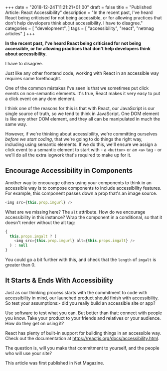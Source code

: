 +++
date = "2018-12-24T11:21:21+01:00"
draft = false
title = "Published Article: React Accessibility"
description = "In the recent past, I've heard React being criticised for not being accessible, or for allowing practices that don't help developers think about accessibility. I have to disagree."
categories = [
  "development",
]
tags = [
    "accessibility",
    "react",
    "netmag articles"
]
+++

**In the recent past, I've heard React being criticised for not being accessible, or for allowing practices that don't help developers think about accessibility.**

I have to disagree.

Just like any other frontend code, working with React in an accessible way requires some forethought.

One of the common mistakes I've seen is that we sometimes put click events on non-semantic elements. It's true, React makes it very easy to put a click event on any dom element.

I think one of the reasons for this is that with React, our JavaScript is our single source of truth, so we tend to think in JavaScript. One DOM element is like any other DOM element, and they all can be manipulated in much the same way.

However, if we're thinking about accessibility, we're committing ourselves _before we start coding_, that we're going to do things the right way, including using semantic elements. If we do this, we'll ensure we assign a click event to a semantic element to start with - a `<button>` or an `<a>` tag - or we'll do all the extra legwork that's required to make up for it.

## Encourage Accessibility in Components

Another way to encourage others using your components to think in an accessible way is to compose components to include accessibility features. For example, this component passes down a prop that's an image source.

```js
<img src={this.prop.imgurl} />
```

What are we missing here? The `alt` attribute. How do we encourage accessibility in this instance? Wrap the component in a conditional, so that it doesn't render without the alt tag:

```js
{
  this.props.imgalt ? (
    <img src={this.prop.imgurl} alt={this.props.imgalt} />
  ) : null
}
```

You could go a bit further with this, and check that the `length` of `imgalt` is greater than 0.

## It Starts & Ends With Accessibility

Just as our thinking process starts with the commitment to code with accessibility in mind, our launched product should finish with accessibility. So test your assumptions:- did you really build an accessible site or app?

Use software to test what you can. But better than that: connect with people you know. Take your product to your friends and relatives or your audience. How do they get on using it?

React has plenty of built-in support for building things in an accessible way. Check out the documentation at https://reactjs.org/docs/accessibility.html.

The question is, will you make that commitment to yourself, and the people who will use your site?

This article was first published in Net Magazine.
